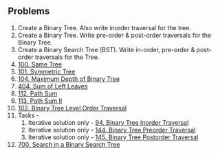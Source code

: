 ## Problems

1.   Create a Binary Tree. Also write inorder traversal for the tree.
2.   Create a Binary Tree. Write pre-order & post-order traversals for the Binary Tree.
3.   Create a Binary Search Tree (BST). Write in-order, pre-order & post-order traversals for the Tree.
5.   [100. Same Tree](https://leetcode.com/problems/same-tree/)
6.   [101. Symmetric Tree](https://leetcode.com/problems/symmetric-tree/description/)
7.   [104. Maximum Depth of Binary Tree](https://leetcode.com/problems/maximum-depth-of-binary-tree/description/)
8.   [404. Sum of Left Leaves](https://leetcode.com/problems/sum-of-left-leaves/description/)
9.   [112. Path Sum](https://leetcode.com/problems/path-sum/)
10.  [113. Path Sum II](https://leetcode.com/problems/path-sum-ii/description/)
11.  [102. Binary Tree Level Order Traversal](https://leetcode.com/problems/binary-tree-level-order-traversal/)
12.  Tasks - 
		1. Iterative solution only - [94. Binary Tree Inorder Traversal](https://leetcode.com/problems/binary-tree-inorder-traversal/description/)
		1. Iterative solution only - [144. Binary Tree Preorder Traversal](https://leetcode.com/problems/binary-tree-preorder-traversal/description/)
		1. Iterative solution only - [145. Binary Tree Postorder Traversal](https://leetcode.com/problems/binary-tree-postorder-traversal/description/)
13. [700. Search in a Binary Search Tree](https://leetcode.com/problems/search-in-a-binary-search-tree/)